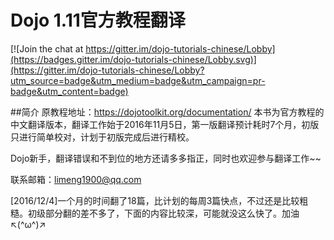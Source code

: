 # Dojo 1.11官方教程翻译

[![Join the chat at https://gitter.im/dojo-tutorials-chinese/Lobby](https://badges.gitter.im/dojo-tutorials-chinese/Lobby.svg)](https://gitter.im/dojo-tutorials-chinese/Lobby?utm_source=badge&utm_medium=badge&utm_campaign=pr-badge&utm_content=badge)

##简介
原教程地址：https://dojotoolkit.org/documentation/
本书为官方教程的中文翻译版本，翻译工作始于2016年11月5日，第一版翻译预计耗时7个月，初版只进行简单校对，计划于初版完成后进行精校。

Dojo新手，翻译错误和不到位的地方还请多多指正，同时也欢迎参与翻译工作~~

联系邮箱：limeng1900@qq.com 

[2016/12/4]一个月的时间翻了18篇，比计划的每周3篇快点，不过还是比较粗糙。初级部分翻的差不多了，下面的内容比较深，可能就没这么快了。加油↖(^ω^)↗